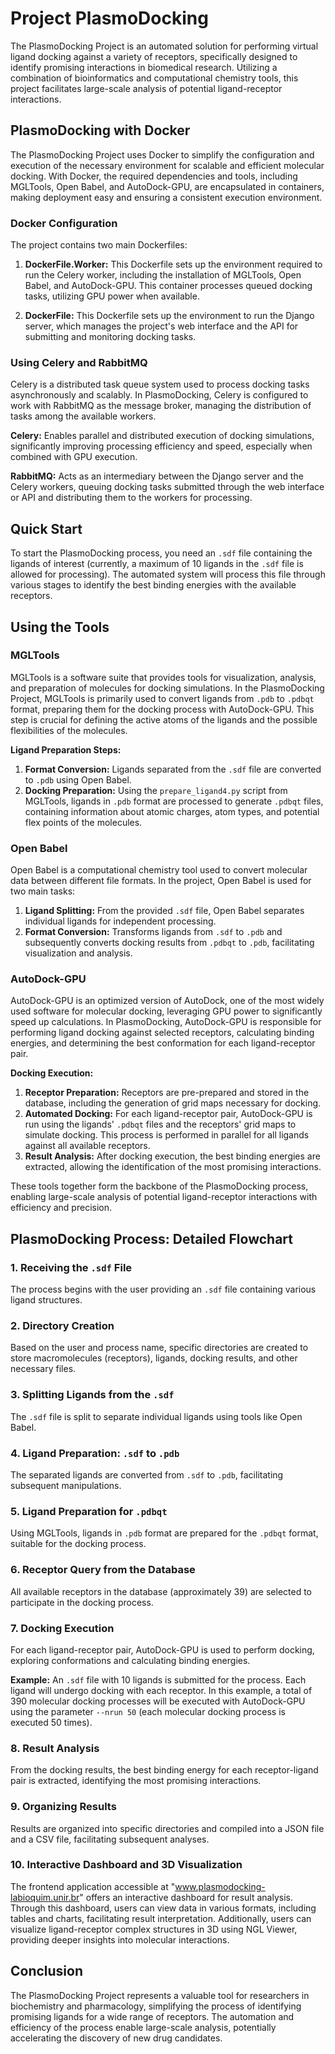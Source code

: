 # Project PlasmoDocking

The PlasmoDocking Project is an automated solution for performing virtual ligand docking against a variety of receptors, specifically designed to identify promising interactions in biomedical research. Utilizing a combination of bioinformatics and computational chemistry tools, this project facilitates large-scale analysis of potential ligand-receptor interactions.

## PlasmoDocking with Docker

The PlasmoDocking Project uses Docker to simplify the configuration and execution of the necessary environment for scalable and efficient molecular docking. With Docker, the required dependencies and tools, including MGLTools, Open Babel, and AutoDock-GPU, are encapsulated in containers, making deployment easy and ensuring a consistent execution environment.

### Docker Configuration

The project contains two main Dockerfiles:

1. **DockerFile.Worker:** This Dockerfile sets up the environment required to run the Celery worker, including the installation of MGLTools, Open Babel, and AutoDock-GPU. This container processes queued docking tasks, utilizing GPU power when available.

2. **DockerFile:** This Dockerfile sets up the environment to run the Django server, which manages the project's web interface and the API for submitting and monitoring docking tasks.

### Using Celery and RabbitMQ

Celery is a distributed task queue system used to process docking tasks asynchronously and scalably. In PlasmoDocking, Celery is configured to work with RabbitMQ as the message broker, managing the distribution of tasks among the available workers.

**Celery:** Enables parallel and distributed execution of docking simulations, significantly improving processing efficiency and speed, especially when combined with GPU execution.

**RabbitMQ:** Acts as an intermediary between the Django server and the Celery workers, queuing docking tasks submitted through the web interface or API and distributing them to the workers for processing.

## Quick Start

To start the PlasmoDocking process, you need an `.sdf` file containing the ligands of interest (currently, a maximum of 10 ligands in the `.sdf` file is allowed for processing). The automated system will process this file through various stages to identify the best binding energies with the available receptors.

## Using the Tools

### MGLTools

MGLTools is a software suite that provides tools for visualization, analysis, and preparation of molecules for docking simulations. In the PlasmoDocking Project, MGLTools is primarily used to convert ligands from `.pdb` to `.pdbqt` format, preparing them for the docking process with AutoDock-GPU. This step is crucial for defining the active atoms of the ligands and the possible flexibilities of the molecules.

**Ligand Preparation Steps:**

1. **Format Conversion:** Ligands separated from the `.sdf` file are converted to `.pdb` using Open Babel.
2. **Docking Preparation:** Using the `prepare_ligand4.py` script from MGLTools, ligands in `.pdb` format are processed to generate `.pdbqt` files, containing information about atomic charges, atom types, and potential flex points of the molecules.

### Open Babel

Open Babel is a computational chemistry tool used to convert molecular data between different file formats. In the project, Open Babel is used for two main tasks:

1. **Ligand Splitting:** From the provided `.sdf` file, Open Babel separates individual ligands for independent processing.
2. **Format Conversion:** Transforms ligands from `.sdf` to `.pdb` and subsequently converts docking results from `.pdbqt` to `.pdb`, facilitating visualization and analysis.

### AutoDock-GPU

AutoDock-GPU is an optimized version of AutoDock, one of the most widely used software for molecular docking, leveraging GPU power to significantly speed up calculations. In PlasmoDocking, AutoDock-GPU is responsible for performing ligand docking against selected receptors, calculating binding energies, and determining the best conformation for each ligand-receptor pair.

**Docking Execution:**

1. **Receptor Preparation:** Receptors are pre-prepared and stored in the database, including the generation of grid maps necessary for docking.
2. **Automated Docking:** For each ligand-receptor pair, AutoDock-GPU is run using the ligands' `.pdbqt` files and the receptors' grid maps to simulate docking. This process is performed in parallel for all ligands against all available receptors.
3. **Result Analysis:** After docking execution, the best binding energies are extracted, allowing the identification of the most promising interactions.

These tools together form the backbone of the PlasmoDocking process, enabling large-scale analysis of potential ligand-receptor interactions with efficiency and precision.

## PlasmoDocking Process: Detailed Flowchart

### 1. Receiving the `.sdf` File

The process begins with the user providing an `.sdf` file containing various ligand structures.

### 2. Directory Creation

Based on the user and process name, specific directories are created to store macromolecules (receptors), ligands, docking results, and other necessary files.

### 3. Splitting Ligands from the `.sdf`

The `.sdf` file is split to separate individual ligands using tools like Open Babel.

### 4. Ligand Preparation: `.sdf` to `.pdb`

The separated ligands are converted from `.sdf` to `.pdb`, facilitating subsequent manipulations.

### 5. Ligand Preparation for `.pdbqt`

Using MGLTools, ligands in `.pdb` format are prepared for the `.pdbqt` format, suitable for the docking process.

### 6. Receptor Query from the Database

All available receptors in the database (approximately 39) are selected to participate in the docking process.

### 7. Docking Execution

For each ligand-receptor pair, AutoDock-GPU is used to perform docking, exploring conformations and calculating binding energies.

**Example:** An `.sdf` file with 10 ligands is submitted for the process. Each ligand will undergo docking with each receptor. In this example, a total of 390 molecular docking processes will be executed with AutoDock-GPU using the parameter `--nrun 50` (each molecular docking process is executed 50 times).

### 8. Result Analysis

From the docking results, the best binding energy for each receptor-ligand pair is extracted, identifying the most promising interactions.

### 9. Organizing Results

Results are organized into specific directories and compiled into a JSON file and a CSV file, facilitating subsequent analyses.

### 10. Interactive Dashboard and 3D Visualization

The frontend application accessible at "www.plasmodocking-labioquim.unir.br" offers an interactive dashboard for result analysis. Through this dashboard, users can view data in various formats, including tables and charts, facilitating result interpretation. Additionally, users can visualize ligand-receptor complex structures in 3D using NGL Viewer, providing deeper insights into molecular interactions.

## Conclusion

The PlasmoDocking Project represents a valuable tool for researchers in biochemistry and pharmacology, simplifying the process of identifying promising ligands for a wide range of receptors. The automation and efficiency of the process enable large-scale analysis, potentially accelerating the discovery of new drug candidates.